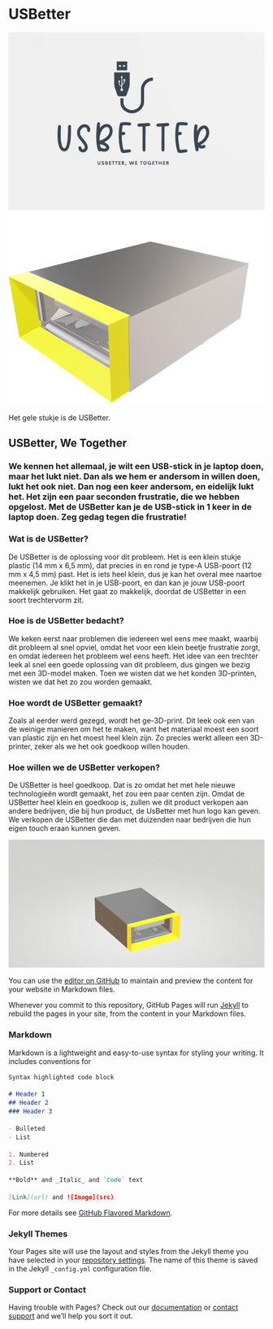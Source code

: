 # USBetter

![Image](O&Oinformaticaafbeelding3.jpg)
![Image](O&Oinformaticaafbeelding1.png)


Het gele stukje is de USBetter. 




## USBetter, We Together

### We kennen het allemaal, je wilt een USB-stick in je laptop doen, maar het lukt niet. Dan als we hem er andersom in willen doen, lukt het ook niet. Dan nog een keer andersom, en eidelijk lukt het. Het zijn een paar seconden frustratie, die we hebben opgelost. Met de USBetter kan je de USB-stick in 1 keer in de laptop doen. Zeg gedag tegen die frustratie!




### Wat is de USBetter?

De USBetter is de oplossing voor dit probleem. Het is een klein stukje plastic (14 mm x 6,5 mm),  dat precies in en rond je type-A USB-poort (12 mm x 4,5 mm) past. Het is iets heel klein, dus je kan het overal mee naartoe meenemen. Je klikt het in je USB-poort, en dan kan je jouw USB-poort makkelijk gebruiken. Het gaat zo makkelijk, doordat de USBetter in een soort trechtervorm zit. 



### Hoe is de USBetter bedacht?

We keken eerst naar problemen die iedereen wel eens mee maakt, waarbij dit probleem al snel opviel, omdat het voor een klein beetje frustratie zorgt, en omdat iedereen het probleem wel eens heeft. Het idee van een trechter leek al snel een goede oplossing van dit probleem, dus gingen we bezig met een 3D-model maken. Toen we wisten dat we het konden 3D-printen, wisten we dat het zo zou worden gemaakt. 


### Hoe wordt de USBetter gemaakt? 
Zoals al eerder werd gezegd, wordt het ge-3D-print. Dit leek ook een van de weinige manieren om het te maken, want het materiaal moest een soort van plastic zijn en het moest heel klein zijn. Zo precies werkt alleen een 3D-printer, zeker als we het ook goedkoop willen houden. 


### Hoe willen we de USBetter verkopen? 

De USBetter is heel goedkoop. Dat is zo omdat het met hele nieuwe technologieën wordt gemaakt, het zou een paar centen zijn. Omdat de USBetter heel klein en goedkoop is, zullen we dit product verkopen aan andere bedrijven, die bij hun product, de UsBetter met hun logo kan geven. We verkopen de USBetter die dan met duizenden naar bedrijven die hun eigen touch eraan kunnen geven. 




![Image](O&Oinformaticaafbeelding2.jpg) 


You can use the [editor on GitHub](https://github.com/Meridiaan-College/UsBetter/edit/gh-pages/index.md) to maintain and preview the content for your website in Markdown files.

Whenever you commit to this repository, GitHub Pages will run [Jekyll](https://jekyllrb.com/) to rebuild the pages in your site, from the content in your Markdown files.

### Markdown

Markdown is a lightweight and easy-to-use syntax for styling your writing. It includes conventions for

```markdown
Syntax highlighted code block

# Header 1
## Header 2
### Header 3

- Bulleted
- List

1. Numbered
2. List

**Bold** and _Italic_ and `Code` text

[Link](url) and ![Image](src)
```

For more details see [GitHub Flavored Markdown](https://guides.github.com/features/mastering-markdown/).

### Jekyll Themes

Your Pages site will use the layout and styles from the Jekyll theme you have selected in your [repository settings](https://github.com/Meridiaan-College/UsBetter/settings/pages). The name of this theme is saved in the Jekyll `_config.yml` configuration file.

### Support or Contact

Having trouble with Pages? Check out our [documentation](https://docs.github.com/categories/github-pages-basics/) or [contact support](https://support.github.com/contact) and we’ll help you sort it out.
